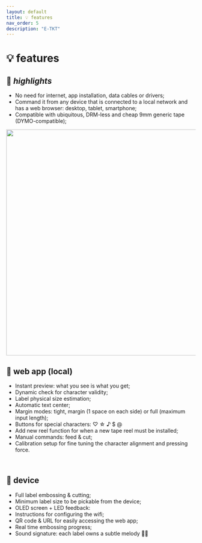 ```yaml
---
layout: default
title: 💡 features
nav_order: 5
description: "E-TKT"
---
```


# 💡 **features**

## 🌟 *highlights*
- No need for internet, app installation, data cables or drivers;
- Command it from any device that is connected to a local network and has a web browser: desktop, tablet, smartphone;
- Compatible with ubiquitous, DRM-less and cheap 9mm generic tape (DYMO-compatible);

<img src="https://user-images.githubusercontent.com/15098003/194381898-ce36482a-8fbb-4b75-ae36-58ca9c9a64b1.gif" height="600">

## 📱 web app (local)

- Instant preview: what you see is what you get;
- Dynamic check for character validity;
- Label physical size estimation;
- Automatic text center;
- Margin modes: tight, margin (1 space on each side) or full (maximum input length);
- Buttons for special characters: ♡  ☆  ♪  $ @
- Add new reel function for when a new tape reel must be installed;
- Manual commands: feed & cut;
- Calibration setup for fine tuning the character alignment and pressing force.

<br>

## 🔌 device

- Full label embossing & cutting;
- Minimum label size to be pickable from the device;
- OLED screen + LED feedback:
- Instructions for configuring the wifi;
- QR code & URL for easily accessing the web app;
- Real time embossing progress;
- Sound signature: each label owns a subtle melody 🐰🥚

<br>
